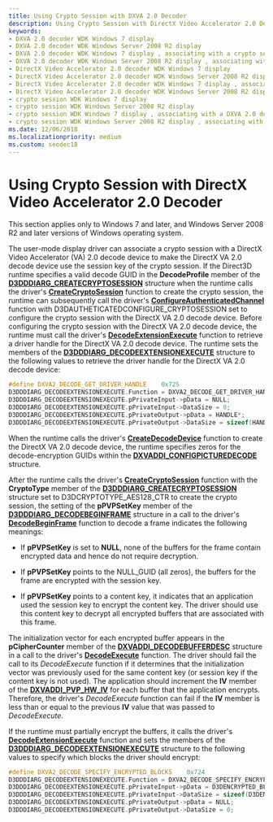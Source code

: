 ```yaml
---
title: Using Crypto Session with DXVA 2.0 Decoder
description: Using Crypto Session with DirectX Video Accelerator 2.0 Decoder
keywords:
- DXVA 2.0 decoder WDK Windows 7 display
- DXVA 2.0 decoder WDK Windows Server 2008 R2 display
- DXVA 2.0 decoder WDK Windows 7 display , associating with a crypto session
- DXVA 2.0 decoder WDK Windows Server 2008 R2 display , associating with a crypto session
- DirectX Video Accelerator 2.0 decoder WDK Windows 7 display
- DirectX Video Accelerator 2.0 decoder WDK Windows Server 2008 R2 display
- DirectX Video Accelerator 2.0 decoder WDK Windows 7 display , associating with a crypto session
- DirectX Video Accelerator 2.0 decoder WDK Windows Server 2008 R2 display , associating with a crypto session
- crypto session WDK Windows 7 display
- crypto session WDK Windows Server 2008 R2 display
- crypto session WDK Windows 7 display , associating with a DXVA 2.0 decoder
- crypto session WDK Windows Server 2008 R2 display , associating with a DXVA 2.0 decoder
ms.date: 12/06/2018
ms.localizationpriority: medium
ms.custom: seodec18
---
```


# Using Crypto Session with DirectX Video Accelerator 2.0 Decoder


This section applies only to Windows 7 and later, and Windows Server 2008 R2 and later versions of Windows operating system.

The user-mode display driver can associate a crypto session with a DirectX Video Accelerator (VA) 2.0 decode device to make the DirectX VA 2.0 decode device use the session key of the crypto session. If the Direct3D runtime specifies a valid decode GUID in the **DecodeProfile** member of the [**D3DDDIARG\_CREATECRYPTOSESSION**](/windows-hardware/drivers/ddi/d3dumddi/ns-d3dumddi-_d3dddiarg_createcryptosession) structure when the runtime calls the driver's [**CreateCryptoSession**](/windows-hardware/drivers/ddi/d3dumddi/nc-d3dumddi-pfnd3dddi_createcryptosession) function to create the crypto session, the runtime can subsequently call the driver's [**ConfigureAuthenticatedChannel**](/windows-hardware/drivers/ddi/d3dumddi/nc-d3dumddi-pfnd3dddi_configureauthenicatedchannel) function with D3DAUTHETICATEDCONFIGURE\_CRYPTOSESSION set to configure the crypto session with the DirectX VA 2.0 decode device. Before configuring the crypto session with the DirectX VA 2.0 decode device, the runtime must call the driver's [**DecodeExtensionExecute**](/windows-hardware/drivers/ddi/d3dumddi/nc-d3dumddi-pfnd3dddi_decodeextensionexecute) function to retrieve a driver handle for the DirectX VA 2.0 decode device. The runtime sets the members of the [**D3DDDIARG\_DECODEEXTENSIONEXECUTE**](/windows-hardware/drivers/ddi/d3dumddi/ns-d3dumddi-_d3dddiarg_decodeextensionexecute) structure to the following values to retrieve the driver handle for the DirectX VA 2.0 decode device:

```cpp
#define DXVA2_DECODE_GET_DRIVER_HANDLE    0x725
D3DDDIARG_DECODEEXTENSIONEXECUTE.Function = DXVA2_DECODE_GET_DRIVER_HANDLE;
D3DDDIARG_DECODEEXTENSIONEXECUTE.pPrivateInput->pData = NULL;
D3DDDIARG_DECODEEXTENSIONEXECUTE.pPrivateInput->DataSize = 0;
D3DDDIARG_DECODEEXTENSIONEXECUTE.pPrivateOutput->pData = HANDLE*;
D3DDDIARG_DECODEEXTENSIONEXECUTE.pPrivateOutput->DataSize = sizeof(HANDLE);
```

When the runtime calls the driver's [**CreateDecodeDevice**](/windows-hardware/drivers/ddi/d3dumddi/nc-d3dumddi-pfnd3dddi_createdecodedevice) function to create the DirectX VA 2.0 decode device, the runtime specifies zeros for the decode-encryption GUIDs within the [**DXVADDI\_CONFIGPICTUREDECODE**](/windows-hardware/drivers/ddi/d3dumddi/ns-d3dumddi-_dxvaddi_configpicturedecode) structure.

After the runtime calls the driver's [**CreateCryptoSession**](/windows-hardware/drivers/ddi/d3dumddi/nc-d3dumddi-pfnd3dddi_createcryptosession) function with the **CryptoType** member of the [**D3DDDIARG\_CREATECRYPTOSESSION**](/windows-hardware/drivers/ddi/d3dumddi/ns-d3dumddi-_d3dddiarg_createcryptosession) structure set to D3DCRYPTOTYPE\_AES128\_CTR to create the crypto session, the setting of the **pPVPSetKey** member of the [**D3DDDIARG\_DECODEBEGINFRAME**](/windows-hardware/drivers/ddi/d3dumddi/ns-d3dumddi-_d3dddiarg_decodebeginframe) structure in a call to the driver's [**DecodeBeginFrame**](/windows-hardware/drivers/ddi/d3dumddi/nc-d3dumddi-pfnd3dddi_decodebeginframe) function to decode a frame indicates the following meanings:

-   If **pPVPSetKey** is set to **NULL**, none of the buffers for the frame contain encrypted data and hence do not require decryption.

-   If **pPVPSetKey** points to the NULL\_GUID (all zeros), the buffers for the frame are encrypted with the session key.

-   If **pPVPSetKey** points to a content key, it indicates that an application used the session key to encrypt the content key. The driver should use this content key to decrypt all encrypted buffers that are associated with this frame.

The initialization vector for each encrypted buffer appears in the **pCipherCounter** member of the [**DXVADDI\_DECODEBUFFERDESC**](/windows-hardware/drivers/ddi/d3dumddi/ns-d3dumddi-_dxvaddi_decodebufferdesc) structure in a call to the driver's [**DecodeExecute**](/windows-hardware/drivers/ddi/d3dumddi/nc-d3dumddi-pfnd3dddi_decodeexecute) function. The driver should fail the call to its *DecodeExecute* function if it determines that the initialization vector was previously used for the same content key (or session key if the content key is not used). The application should increment the **IV** member of the [**DXVADDI\_PVP\_HW\_IV**](/windows-hardware/drivers/ddi/d3dumddi/ns-d3dumddi-_dxvaddi_pvp_hw_iv) for each buffer that the application encrypts. Therefore, the driver's *DecodeExecute* function can fail if the **IV** member is less than or equal to the previous **IV** value that was passed to *DecodeExecute*.

If the runtime must partially encrypt the buffers, it calls the driver's [**DecodeExtensionExecute**](/windows-hardware/drivers/ddi/d3dumddi/nc-d3dumddi-pfnd3dddi_decodeextensionexecute) function and sets the members of the [**D3DDDIARG\_DECODEEXTENSIONEXECUTE**](/windows-hardware/drivers/ddi/d3dumddi/ns-d3dumddi-_d3dddiarg_decodeextensionexecute) structure to the following values to specify which blocks the driver should encrypt:

```cpp
#define DXVA2_DECODE_SPECIFY_ENCRYPTED_BLOCKS    0x724
D3DDDIARG_DECODEEXTENSIONEXECUTE.Function = DXVA2_DECODE_SPECIFY_ENCRYPTED_BLOCKS;
D3DDDIARG_DECODEEXTENSIONEXECUTE.pPrivateInput->pData = D3DENCRYPTED_BLOCK_INFO*;
D3DDDIARG_DECODEEXTENSIONEXECUTE.pPrivateInput->DataSize = sizeof(D3DENCRYPTED_BLOCK_INFO);
D3DDDIARG_DECODEEXTENSIONEXECUTE.pPrivateOutput->pData = NULL;
D3DDDIARG_DECODEEXTENSIONEXECUTE.pPrivateOutput->DataSize = 0;
```

 


